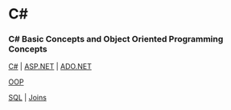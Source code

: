 # C#

### C# Basic Concepts and Object Oriented Programming Concepts

[C#](https://github.com/KIRANKUMAR7296/CSharp/blob/main/C%23.md) | [ASP.NET](https://github.com/KIRANKUMAR7296/CSharp/blob/main/ASP.NET.md) | [ADO.NET](https://github.com/KIRANKUMAR7296/CSharp/blob/main/ADO.NET.md)

[OOP](https://github.com/KIRANKUMAR7296/CSharp/blob/main/OOP.md)

[SQL](https://github.com/KIRANKUMAR7296/SQL) | [Joins](https://github.com/KIRANKUMAR7296/SQL/blob/main/JOINS.md)


